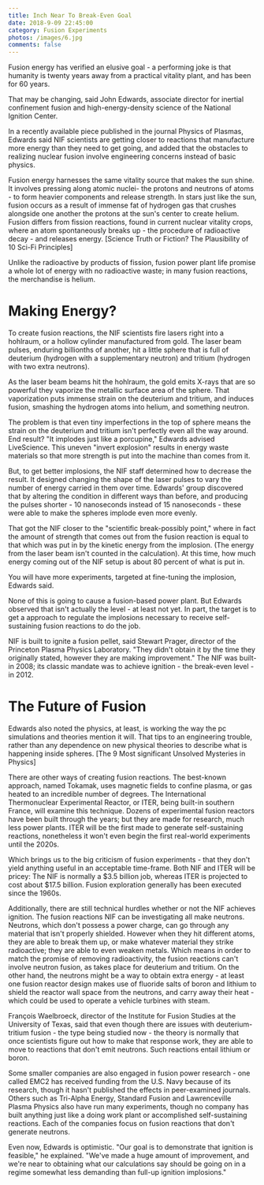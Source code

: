 ```yaml
---
title: Inch Near To Break-Even Goal
date: 2018-9-09 22:45:00
category: Fusion Experiments
photos: /images/6.jpg
comments: false
---
```


Fusion energy has verified an elusive goal - a performing joke is that humanity is twenty years away from a practical vitality plant, and has been for 60 years.

That may be changing, said John Edwards, associate director for inertial confinement fusion and high-energy-density science of the National Ignition Center.

<!-- more -->

In a recently available piece published in the journal Physics of Plasmas, Edwards said NIF scientists are getting closer to reactions that manufacture more energy than they need to get going, and added that the obstacles to realizing nuclear fusion involve engineering concerns instead of basic physics.

Fusion energy harnesses the same vitality source that makes the sun shine. It involves pressing along atomic nuclei- the protons and neutrons of atoms - to form heavier components and release strength. In stars just like the sun, fusion occurs as a result of immense fat of hydrogen gas that crushes alongside one another the protons at the sun's center to create helium. Fusion differs from fission reactions, found in current nuclear vitality crops, where an atom spontaneously breaks up - the procedure of radioactive decay - and releases energy. [Science Truth or Fiction? The Plausibility of 10 Sci-Fi Principles]

Unlike the radioactive by products of fission, fusion power plant life promise a whole lot of energy with no radioactive waste; in many fusion reactions, the merchandise is helium.

# Making Energy?

To create fusion reactions, the NIF scientists fire lasers right into a hohlraum, or a hollow cylinder manufactured from gold. The laser beam pulses, enduring billionths of another, hit a little sphere that is full of deuterium (hydrogen with a supplementary neutron) and tritium (hydrogen with two extra neutrons).

As the laser beam beams hit the hohlraum, the gold emits X-rays that are so powerful they vaporize the metallic surface area of the sphere. That vaporization puts immense strain on the deuterium and tritium, and induces fusion, smashing the hydrogen atoms into helium, and something neutron.

The problem is that even tiny imperfections in the top of sphere means the strain on the deuterium and tritium isn't perfectly even all the way around. End result? "It implodes just like a porcupine," Edwards advised LiveScience. This uneven "invert explosion" results in energy waste materials so that more strength is put into the machine than comes from it.

But, to get better implosions, the NIF staff determined how to decrease the result. It designed changing the shape of the laser pulses to vary the number of energy carried in them over time. Edwards' group discovered that by altering the condition in different ways than before, and producing the pulses shorter - 10 nanoseconds instead of 15 nanoseconds - these were able to make the spheres implode even more evenly.

That got the NIF closer to the "scientific break-possibly point," where in fact the amount of strength that comes out from the fusion reaction is equal to that which was put in by the kinetic energy from the implosion. (The energy from the laser beam isn't counted in the calculation). At this time, how much energy coming out of the NIF setup is about 80 percent of what is put in.

You will have more experiments, targeted at fine-tuning the implosion, Edwards said.

None of this is going to cause a fusion-based power plant. But Edwards observed that isn't actually the level - at least not yet. In part, the target is to get a approach to regulate the implosions necessary to receive self-sustaining fusion reactions to do the job.

NIF is built to ignite a fusion pellet, said Stewart Prager, director of the Princeton Plasma Physics Laboratory. "They didn't obtain it by the time they originally stated, however they are making improvement." The NIF was built-in 2008; its classic mandate was to achieve ignition - the break-even level - in 2012.

# The Future of Fusion

Edwards also noted the physics, at least, is working the way the pc simulations and theories mention it will. That tips to an engineering trouble, rather than any dependence on new physical theories to describe what is happening inside spheres. [The 9 Most significant Unsolved Mysteries in Physics]

There are other ways of creating fusion reactions. The best-known approach, named Tokamak, uses magnetic fields to confine plasma, or gas heated to an incredible number of degrees. The International Thermonuclear Experimental Reactor, or ITER, being built-in southern France, will examine this technique. Dozens of experimental fusion reactors have been built through the years; but they are made for research, much less power plants. ITER will be the first made to generate self-sustaining reactions, nonetheless it won't even begin the first real-world experiments until the 2020s.

Which brings us to the big criticism of fusion experiments - that they don't yield anything useful in an acceptable time-frame. Both NIF and ITER will be pricey: The NIF is normally a $3.5 billion job, whereas ITER is projected to cost about $17.5 billion. Fusion exploration generally has been executed since the 1960s.

Additionally, there are still technical hurdles whether or not the NIF achieves ignition. The fusion reactions NIF can be investigating all make neutrons. Neutrons, which don't possess a power charge, can go through any material that isn't properly shielded. However when they hit different atoms, they are able to break them up, or make whatever material they strike radioactive; they are able to even weaken metals. Which means in order to match the promise of removing radioactivity, the fusion reactions can't involve neutron fusion, as takes place for deuterium and tritium. On the other hand, the neutrons might be a way to obtain extra energy - at least one fusion reactor design makes use of fluoride salts of boron and lithium to shield the reactor wall space from the neutrons, and carry away their heat - which could be used to operate a vehicle turbines with steam.

François Waelbroeck, director of the Institute for Fusion Studies at the University of Texas, said that even though there are issues with deuterium-tritium fusion - the type being studied now - the theory is normally that once scientists figure out how to make that response work, they are able to move to reactions that don't emit neutrons. Such reactions entail lithium or boron.

Some smaller companies are also engaged in fusion power research - one called EMC2 has received funding from the U.S. Navy because of its research, though it hasn't published the effects in peer-examined journals. Others such as Tri-Alpha Energy, Standard Fusion and Lawrenceville Plasma Physics also have run many experiments, though no company has built anything just like a doing work plant or accomplished self-sustaining reactions. Each of the companies focus on fusion reactions that don't generate neutrons.

Even now, Edwards is optimistic. "Our goal is to demonstrate that ignition is feasible," he explained. "We've made a huge amount of improvement, and we're near to obtaining what our calculations say should be going on in a regime somewhat less demanding than full-up ignition implosions."